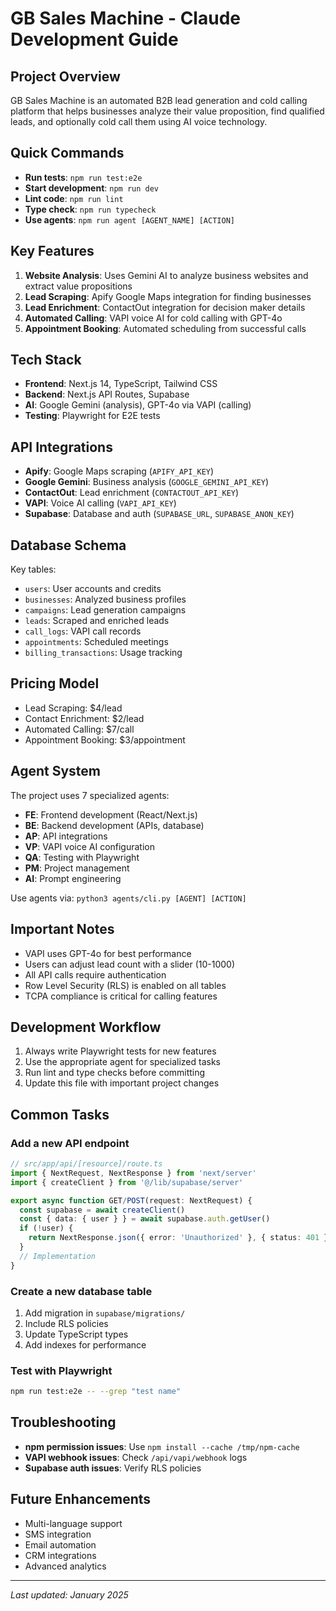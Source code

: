 # GB Sales Machine - Claude Development Guide

## Project Overview
GB Sales Machine is an automated B2B lead generation and cold calling platform that helps businesses analyze their value proposition, find qualified leads, and optionally cold call them using AI voice technology.

## Quick Commands
- **Run tests**: `npm run test:e2e`
- **Start development**: `npm run dev`
- **Lint code**: `npm run lint`
- **Type check**: `npm run typecheck`
- **Use agents**: `npm run agent [AGENT_NAME] [ACTION]`

## Key Features
1. **Website Analysis**: Uses Gemini AI to analyze business websites and extract value propositions
2. **Lead Scraping**: Apify Google Maps integration for finding businesses
3. **Lead Enrichment**: ContactOut integration for decision maker details
4. **Automated Calling**: VAPI voice AI for cold calling with GPT-4o
5. **Appointment Booking**: Automated scheduling from successful calls

## Tech Stack
- **Frontend**: Next.js 14, TypeScript, Tailwind CSS
- **Backend**: Next.js API Routes, Supabase
- **AI**: Google Gemini (analysis), GPT-4o via VAPI (calling)
- **Testing**: Playwright for E2E tests

## API Integrations
- **Apify**: Google Maps scraping (`APIFY_API_KEY`)
- **Google Gemini**: Business analysis (`GOOGLE_GEMINI_API_KEY`)
- **ContactOut**: Lead enrichment (`CONTACTOUT_API_KEY`)
- **VAPI**: Voice AI calling (`VAPI_API_KEY`)
- **Supabase**: Database and auth (`SUPABASE_URL`, `SUPABASE_ANON_KEY`)

## Database Schema
Key tables:
- `users`: User accounts and credits
- `businesses`: Analyzed business profiles
- `campaigns`: Lead generation campaigns
- `leads`: Scraped and enriched leads
- `call_logs`: VAPI call records
- `appointments`: Scheduled meetings
- `billing_transactions`: Usage tracking

## Pricing Model
- Lead Scraping: $4/lead
- Contact Enrichment: $2/lead
- Automated Calling: $7/call
- Appointment Booking: $3/appointment

## Agent System
The project uses 7 specialized agents:
- **FE**: Frontend development (React/Next.js)
- **BE**: Backend development (APIs, database)
- **AP**: API integrations
- **VP**: VAPI voice AI configuration
- **QA**: Testing with Playwright
- **PM**: Project management
- **AI**: Prompt engineering

Use agents via: `python3 agents/cli.py [AGENT] [ACTION]`

## Important Notes
- VAPI uses GPT-4o for best performance
- Users can adjust lead count with a slider (10-1000)
- All API calls require authentication
- Row Level Security (RLS) is enabled on all tables
- TCPA compliance is critical for calling features

## Development Workflow
1. Always write Playwright tests for new features
2. Use the appropriate agent for specialized tasks
3. Run lint and type checks before committing
4. Update this file with important project changes

## Common Tasks

### Add a new API endpoint
```typescript
// src/app/api/[resource]/route.ts
import { NextRequest, NextResponse } from 'next/server'
import { createClient } from '@/lib/supabase/server'

export async function GET/POST(request: NextRequest) {
  const supabase = await createClient()
  const { data: { user } } = await supabase.auth.getUser()
  if (!user) {
    return NextResponse.json({ error: 'Unauthorized' }, { status: 401 })
  }
  // Implementation
}
```

### Create a new database table
1. Add migration in `supabase/migrations/`
2. Include RLS policies
3. Update TypeScript types
4. Add indexes for performance

### Test with Playwright
```bash
npm run test:e2e -- --grep "test name"
```

## Troubleshooting
- **npm permission issues**: Use `npm install --cache /tmp/npm-cache`
- **VAPI webhook issues**: Check `/api/vapi/webhook` logs
- **Supabase auth issues**: Verify RLS policies

## Future Enhancements
- Multi-language support
- SMS integration
- Email automation
- CRM integrations
- Advanced analytics

---
*Last updated: January 2025*